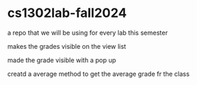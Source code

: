 # cs1302lab-fall2024
a repo that we will be using for every lab this semester


makes the grades visible on the view list 

made the grade visible with a pop up

creatd a average method to get the average grade fr the class 